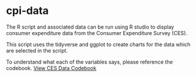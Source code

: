 # cpi-data
The R script and associated data can be run using R studio to display consumer expenditure data from the Consumer Expenditure Survey (CES).

This script uses the tidyverse and ggplot to create charts for the data which are selected in the script.

To understand what each of the variables says, please reference the codebook.
[View CES Data Codebook](http://data.nber.org/ces/2004/Documentation/Intdoc04%20v2.pdf)